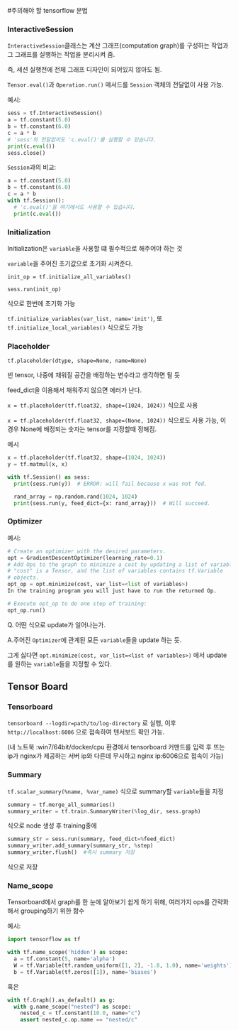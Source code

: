 #주의해야 할 tensorflow 문법

### InteractiveSession

`InteractiveSession`클래스는  계산 그래프(computation graph)를 구성하는 작업과 그 그래프를 실행하는 작업을 분리시켜 줌.

즉, 세션 실행전에 전체 그래프 디자인이 되어있지 않아도 됨.

`Tensor.eval()`과 `Operation.run()` 메서드를 `Session` 객체의 전달없이 사용 가능.

예시:
  
``` python
sess = tf.InteractiveSession()
a = tf.constant(5.0)
b = tf.constant(6.0)
c = a * b
# 'sess'의 전달없이도 'c.eval()'를 실행할 수 있습니다.
print(c.eval())
sess.close()
```

`Session`과의 비교:

``` python
a = tf.constant(5.0)
b = tf.constant(6.0)
c = a * b
with tf.Session():
  # 'c.eval()'을 여기에서도 사용할 수 있습니다.
  print(c.eval())
  ```

### Initialization

Initialization은 `variable`을 사용할 떄 필수적으로 해주어야 하는 것

`variable`을 주어진 초기값으로 초기화 시켜준다.

`init_op = tf.initialize_all_variables()` 

`sess.run(init_op)`

식으로 한번에 초기화 가능

`tf.initialize_variables(var_list, name='init')`, 또 `tf.initialize_local_variables()` 식으로도 가능


### Placeholder

`tf.placeholder(dtype, shape=None, name=None)` 

빈 tensor, 나중에 채워질 공간을 배정하는 변수라고 생각하면 될 듯

feed_dict을 이용해서 채워주지 않으면 에러가 난다.

`x = tf.placeholder(tf.float32, shape=(1024, 1024))` 식으로 사용

`x = tf.placeholder(tf.float32, shape=(None, 1024))` 식으로도 사용 가능, 이경우 None에 배정되는 숫자는 tensor를 지정할때 정해짐.

예시

``` python
x = tf.placeholder(tf.float32, shape=(1024, 1024))
y = tf.matmul(x, x)

with tf.Session() as sess:
  print(sess.run(y))  # ERROR: will fail because x was not fed.

  rand_array = np.random.rand(1024, 1024)
  print(sess.run(y, feed_dict={x: rand_array}))  # Will succeed. 
```
  
### Optimizer

예시:

```python
# Create an optimizer with the desired parameters.
opt = GradientDescentOptimizer(learning_rate=0.1)
# Add Ops to the graph to minimize a cost by updating a list of variables.
# "cost" is a Tensor, and the list of variables contains tf.Variable
# objects.
opt_op = opt.minimize(cost, var_list=<list of variables>)
In the training program you will just have to run the returned Op.

# Execute opt_op to do one step of training:
opt_op.run()
```

Q. 어떤 식으로 update가 일어나는가. 

A.주어진 `Optimizer`에 관계된 모든 `variable`들을 update 하는 듯.

그게 싫다면  `opt.minimize(cost, var_list=<list of variables>)` 에서 update를 원하는 `variable`들을 지정할 수 있다.


## Tensor Board

### Tensorboard
`tensorboard --logdir=path/to/log-directory` 로 실행, 이후 `http://localhost:6006` 으로 접속하여 텐서보드 확인 가능.

(내 노트북 :win7/64bit/docker/cpu 환경에서 tensorboard 커맨드를 입력 후 뜨는 ip가 nginx가 제공하는 서버 ip와 다른데 무시하고 nginx ip:6006으로 접속이 가능)

### Summary

`tf.scalar_summary(%name, %var_name)` 식으로 summary할  `variable`들을 지정


``` python
summary = tf.merge_all_summaries()
summary_writer = tf.train.SummaryWriter(%log_dir, sess.graph)
```
식으로 node 생성 후 training중에

``` python
summary_str = sess.run(summary, feed_dict=%feed_dict)
summary_writer.add_summary(summary_str, %step)
summary_writer.flush() 	#즉시 summary 저장
```
식으로 저장

### Name_scope

Tensorboard에서 graph를 한 눈에 알아보기 쉽게 하기 위해, 여러가지 ops를 간략화해서 grouping하기 위한 함수

예시:
``` python
import tensorflow as tf

with tf.name_scope('hidden') as scope:
  a = tf.constant(5, name='alpha')
  W = tf.Variable(tf.random_uniform([1, 2], -1.0, 1.0), name='weights')
  b = tf.Variable(tf.zeros([1]), name='biases')
``` 
혹은 

``` python
with tf.Graph().as_default() as g:
  with g.name_scope("nested") as scope:
    nested_c = tf.constant(10.0, name="c")
    assert nested_c.op.name == "nested/c"
```
